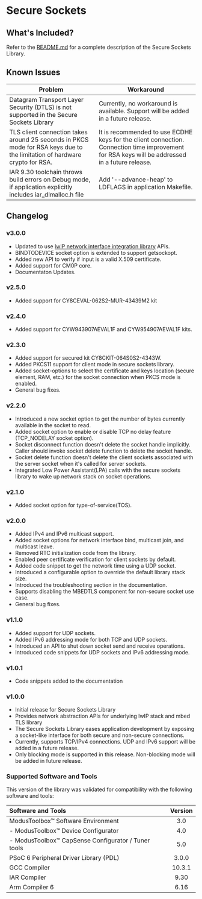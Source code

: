 # Secure Sockets

## What's Included?
Refer to the [README.md](./README.md) for a complete description of the Secure Sockets Library.

## Known Issues
| Problem | Workaround |
| ------- | ---------- |
| Datagram Transport Layer Security (DTLS) is not supported in the Secure Sockets Library | Currently, no workaround is available. Support will be added in a future release. |
| TLS client connection takes around 25 seconds in PKCS mode for RSA keys due to the limitation of hardware crypto for RSA. | It is recommended to use ECDHE keys for the client connection. Connection time improvement for RSA keys will be addressed in a future release. |
| IAR 9.30 toolchain throws build errors on Debug mode, if application explicitly includes iar_dlmalloc.h file | Add '--advance-heap' to LDFLAGS in application Makefile. |

## Changelog

### v3.0.0
* Updated to use [lwIP network interface integration library](https://Infineon.github.io/lwip-network-interface-integration) APIs.
* BINDTODEVICE socket option is extended to support getsockopt.
* Added new API to verify if input is a valid X.509 certificate.
* Added support for CM0P core.
* Documentaton Updates.

### v2.5.0
* Added support for CY8CEVAL-062S2-MUR-43439M2 kit

### v2.4.0
* Added support for CYW943907AEVAL1F and CYW954907AEVAL1F kits.

### v2.3.0
* Added support for secured kit CY8CKIT-064S0S2-4343W.
* Added PKCS11 support for client mode in secure sockets library.
* Added socket-options to select the certificate and keys location (secure element, RAM, etc.) for the socket connection when PKCS mode is enabled.
* General bug fixes.

### v2.2.0
* Introduced a new socket option to get the number of bytes currently available in the socket to read.
* Added socket option to enable or disable TCP no delay feature (TCP_NODELAY socket option).
* Socket disconnect function doesn't delete the socket handle implicitly. Caller should invoke socket delete function to delete the socket handle.
* Socket delete function doesn't delete the client sockets associated with the server socket when it's called for server sockets.
* Integrated Low Power Assistant(LPA) calls with the secure sockets library to wake up network stack on socket operations.

### v2.1.0
* Added socket option for type-of-service(TOS).

### v2.0.0
* Added IPv4 and IPv6 multicast support.
* Added socket options for network interface bind, multicast join, and multicast leave.
* Removed RTC initialization code from the library.
* Enabled peer certificate verification for client sockets by default.
* Added code snippet to get the network time using a UDP socket.
* Introduced a configurable option to override the default library stack size.
* Introduced the troubleshooting section in the documentation.
* Supports disabling the MBEDTLS component for non-secure socket use case.
* General bug fixes.

### v1.1.0
* Added support for UDP sockets.
* Added IPv6 addressing mode for both TCP and UDP sockets.
* Introduced an API to shut down socket send and receive operations.
* Introduced code snippets for UDP sockets and IPv6 addressing mode.

### v1.0.1
* Code snippets added to the documentation

### v1.0.0
* Initial release for Secure Sockets Library
* Provides network abstraction APIs for underlying lwIP stack and mbed TLS library
* The Secure Sockets Library eases application development by exposing a socket-like interface for both secure and non-secure connections.
* Currently, supports TCP/IPv4 connections. UDP and IPv6 support will be added in a future release.
* Only blocking mode is supported in this release. Non-blocking mode will be added in future release.

### Supported Software and Tools
This version of the library was validated for compatibility with the following software and tools:

| Software and Tools                                        | Version |
| :---                                                      | :----:  |
| ModusToolbox&trade; Software Environment                  | 3.0     |
| - ModusToolbox&trade; Device Configurator                 | 4.0     |
| - ModusToolbox&trade; CapSense Configurator / Tuner tools | 5.0     |
| PSoC 6 Peripheral Driver Library (PDL)                    | 3.0.0   |
| GCC Compiler                                              | 10.3.1  |
| IAR Compiler                                              | 9.30    |
| Arm Compiler 6                                            | 6.16    |
